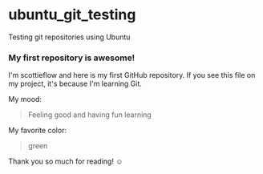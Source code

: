 # ubuntu_git_testing
Testing git repositories using Ubuntu

### My first repository is awesome!

I'm scottieflow and here is my first GitHub repository.
If you see this file on my project, it's because I'm learning Git.

My mood:

> Feeling good and having fun learning

My favorite color:

> green

Thank you so much for reading! ☺
